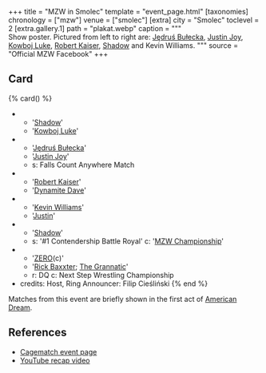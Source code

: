 +++
title = "MZW in Smolec"
template = "event_page.html"
[taxonomies]
chronology = ["mzw"]
venue = ["smolec"]
[extra]
city = "Smolec"
toclevel = 2
[extra.gallery.1]
path = "plakat.webp"
caption = """\
  Show poster. Pictured from left to right are:
  [Jędruś Bułecka](@/w/jedrus-bulecka.md), [Justin Joy](@/w/justin-joy.md), [Kowboj Luke](@/w/red-thunder.md),
  [Robert Kaiser](@/w/robert-kaiser.md), [Shadow](@/w/shadow.md) and Kevin Williams.
"""
source = "Official MZW Facebook"
+++

## Card

{% card() %}
- - '[Shadow](@/w/shadow.md)'
  - '[Kowboj Luke](@/w/red-thunder.md)'
- - '[Jędruś Bułecka](@/w/jedrus-bulecka.md)'
  - '[Justin Joy](@/w/justin-joy.md)'
  - s: Falls Count Anywhere Match
- - '[Robert Kaiser](@/w/robert-kaiser.md)'
  - '[Dynamite Dave](@/w/dynamite-dave.md)'
- - '[Kevin Williams](@/w/kevin-williams.md)'
  - '[Justin](@/w/justin-joy.md)'
- - '[Shadow](@/w/shadow.md)'
  - s: '#1 Contendership Battle Royal'
    c: '[MZW Championship](@/c/mzw-championship.md)'
- - '[ZERO](@/w/franz-engel.md)(c)'
  - '[Rick Baxxter](@/w/rick-baxxter.md); [The Grannatic](@/w/the-grannatic.md)'
  - r: DQ
    c: Next Step Wrestling Championship
- credits:
    Host, Ring Announcer: Filip Cieśliński
{% end %}

Matches from this event are briefly shown in the first act of [American Dream](@/a/amerykanski-sen.md).

## References

* [Cagematch event page](https://www.cagematch.net/?id=1&nr=112730)
* [YouTube recap video](https://www.youtube.com/watch?v=govjBMLhU3E)
